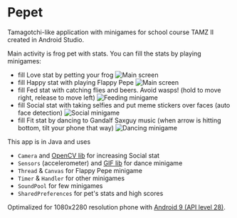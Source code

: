# Pepet
Tamagotchi-like application with minigames for school course TAMZ II created in Android Studio.

Main activity is frog pet with stats. You can fill the stats by playing minigames:
* fill Love stat by petting your frog
![Main screen](pics/Screenshot_2021-02-11-11-59-23-72.jpg)
* fill Happy stat with playing Flappy Pepe
![Main screen](pics/Screenshot_2021-02-11-11-59-44-59.jpg)
* fill Fed stat with catching flies and beers. Avoid wasps! (hold to move right, release to move left)
![Feeding minigame](pics/Screenshot_2021-02-11-12-00-16-80.jpg)
* fill Social stat with taking selfies and put meme stickers over faces (auto face detection)
![Social minigame](pics/Screenshot_2021-02-11-12-00-53-72.jpg)
* fill Fit stat by dancing to Gandalf Saxguy music (when arrow is hitting bottom, tilt your phone that way)
![Dancing minigame](pics/Screenshot_2021-02-11-11-59-56-21.jpg)

This app is in Java and uses
* `Camera` and [OpenCV lib](https://github.com/opencv/opencv/tree/3.4.7) for increasing Social stat  
* `Sensors` (accelerometer) and [GIF lib](https://github.com/koral--/android-gif-drawable) for dance minigame   
* `Thread` & `Canvas` for Flappy Pepe minigame  
* `Timer` & `Handler` for other minigames  
* `SoundPool` for few minigames
* `SharedPreferences` for pet's stats and high scores


Optimalized for 1080x2280 resolution phone with [Android 9 (API level 28)](https://developer.android.com/about/versions/pie/android-9.0.html).
